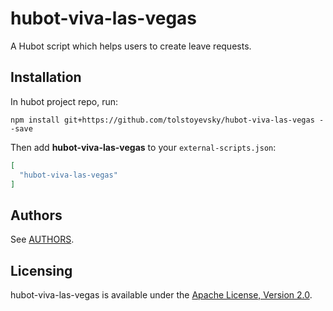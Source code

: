 # hubot-viva-las-vegas

A Hubot script which helps users to create leave requests.

## Installation

In hubot project repo, run:

`npm install git+https://github.com/tolstoyevsky/hubot-viva-las-vegas --save`

Then add **hubot-viva-las-vegas** to your `external-scripts.json`:

```json
[
  "hubot-viva-las-vegas"
]
```

## Authors

See [AUTHORS](AUTHORS.md).

## Licensing

hubot-viva-las-vegas is available under the [Apache License, Version 2.0](LICENSE).
